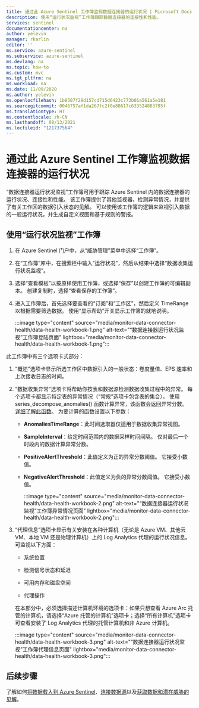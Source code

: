 ```yaml
---
title: 通过此 Azure Sentinel 工作簿监视数据连接器的运行状况 | Microsoft Docs
description: 使用“运行状况监视”工作簿跟踪数据连接器的连接性和性能。
services: sentinel
documentationcenter: na
author: yelevin
manager: rkarlin
editor: ''
ms.service: azure-sentinel
ms.subservice: azure-sentinel
ms.devlang: na
ms.topic: how-to
ms.custom: mvc
ms.tgt_pltfrm: na
ms.workload: na
ms.date: 11/09/2020
ms.author: yelevin
ms.openlocfilehash: 1b8507f29d157cd715d6423c773b01a561a5e181
ms.sourcegitcommit: 0046757af1da267fc2f0e88617c633524883795f
ms.translationtype: HT
ms.contentlocale: zh-CN
ms.lasthandoff: 08/13/2021
ms.locfileid: "121737564"
---
```

# <a name="monitor-the-health-of-your-data-connectors-with-this-azure-sentinel-workbook"></a>通过此 Azure Sentinel 工作簿监视数据连接器的运行状况

“数据连接器运行状况监视”工作簿可用于跟踪 Azure Sentinel 内的数据连接器的运行状况、连接性和性能。 该工作簿提供了其他监视器，检测异常情况，并提供了有关工作区的数据引入状态的见解。 可以使用该工作簿的逻辑来监视引入数据的一般运行状况，并生成自定义视图和基于规则的警报。

## <a name="use-the-health-monitoring-workbook"></a>使用“运行状况监视”工作簿

1. 在 Azure Sentinel 门户中，从“威胁管理”菜单中选择“工作簿”。

1. 在“工作簿”库中，在搜索栏中输入“运行状况”，然后从结果中选择“数据收集运行状况监视”。

1. 选择“查看模板”以按原样使用工作簿，或选择“保存”以创建工作簿的可编辑副本。 创建复制时，选择“查看保存的工作簿”。

1. 进入工作簿后，首先选择要查看的“订阅”和“工作区”，然后定义 TimeRange 以根据需要筛选数据。 使用“显示帮助”开关显示工作簿的就地说明。

    :::image type="content" source="media/monitor-data-connector-health/data-health-workbook-1.png" alt-text="“数据连接器运行状况监视”工作簿登陆页面" lightbox="media/monitor-data-connector-health/data-health-workbook-1.png":::

此工作簿中有三个选项卡式部分：

1. “概述”选项卡显示所选工作区中数据引入的一般状态：卷度量值、EPS 速率和上次接收日志的时间。

1. “数据收集异常”选项卡将帮助你按表和数据源检测数据收集过程中的异常。 每个选项卡都显示特定表的异常情况（“常规”选项卡包含表的集合）。 使用 series_decompose_anomalies() 函数计算异常，该函数会返回异常分数。  [详细了解此函数](/azure/data-explorer/kusto/query/series-decompose-anomaliesfunction?WT.mc_id=Portal-fx)。 为要计算的函数设置以下参数：

    - **AnomaliesTimeRange**：此时间选取器仅适用于数据收集异常视图。
    - **SampleInterval**：给定时间范围内的数据采样时间间隔。 仅对最后一个时段内的数据计算异常分数。
    - **PositiveAlertThreshold**：此值定义为正的异常分数阈值。 它接受小数值。
    - **NegativeAlertThreshold**：此值定义为负的异常分数阈值。 它接受小数值。

        :::image type="content" source="media/monitor-data-connector-health/data-health-workbook-2.png" alt-text="“数据连接器运行状况监视”工作簿异常情况页面" lightbox="media/monitor-data-connector-health/data-health-workbook-2.png":::

1. “代理信息”选项卡显示有关安装在各种计算机（无论是 Azure VM、其他云 VM、本地 VM 还是物理计算机）上的 Log Analytics 代理的运行状况信息。 可监视以下方面：

   - 系统位置

   - 检测信号状态和延迟

   - 可用内存和磁盘空间

   - 代理操作

    在本部分中，必须选择描述计算机环境的选项卡：如果只想查看 Azure Arc 托管的计算机，请选择“Azure 托管的计算机”选项卡；选择“所有计算机”选项卡可查看安装了 Log Analytics 代理的托管计算机和非 Azure 计算机。

    :::image type="content" source="media/monitor-data-connector-health/data-health-workbook-3.png" alt-text="“数据连接器运行状况监视”工作簿代理信息页面" lightbox="media/monitor-data-connector-health/data-health-workbook-3.png":::

## <a name="next-steps"></a>后续步骤
了解如何[将数据载入到 Azure Sentinel](quickstart-onboard.md)、[连接数据源](connect-data-sources.md)以及[获取数据和潜在威胁的见解](get-visibility.md)。
